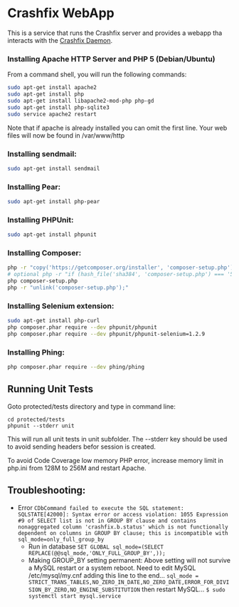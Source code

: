# Crashfix WebApp

This is a service that runs the Crashfix server and provides a webapp tha interacts with the [Crashfix Daemon](https://github.com/jsonzilla/crashfix_service).

### Installing Apache HTTP Server and PHP 5 (Debian/Ubuntu)

From a command shell, you will run the following commands:
```bash
sudo apt-get install apache2
sudo apt-get install php
sudo apt-get install libapache2-mod-php php-gd
sudo apt-get install php-sqlite3
sudo service apache2 restart
```

Note that if apache is already installed you can omit the first line.
Your web files will now be found in /var/www/http

### Installing sendmail:

```bash
sudo apt-get install sendmail
```

### Installing Pear:
```bash
sudo apt-get install php-pear
```

### Installing PHPUnit:
```bash
sudo apt-get install phpunit
```

### Installing Composer:
```bash
php -r "copy('https://getcomposer.org/installer', 'composer-setup.php');"
# optional php -r "if (hash_file('sha384', 'composer-setup.php') === '55ce33d7678c5a611085589f1f3ddf8b3c52d662cd01d4ba75c0ee0459970c2200a51f492d557530c71c15d8dba01eae') { echo 'Installer verified'; } else { echo 'Installer corrupt'; unlink('composer-setup.php'); } echo PHP_EOL;"
php composer-setup.php
php -r "unlink('composer-setup.php');"
```

### Installing Selenium extension:
```bash
sudo apt-get install php-curl
php composer.phar require --dev phpunit/phpunit
php composer.phar require --dev phpunit/phpunit-selenium=1.2.9
```

### Installing Phing:
```bash
php composer.phar require --dev phing/phing
```

## Running Unit Tests
Goto protected/tests directory and type in command line:
```
cd protected/tests
phpunit --stderr unit
```

This will run all unit tests in unit subfolder. The --stderr key
should be used to avoid sending headers befor session is created.

To avoid Code Coverage low memory PHP error, increase memory limit
in php.ini from 128M to 256M and restart Apache.

## Troubleshooting:
* Error ```CDbCommand failed to execute the SQL statement: SQLSTATE[42000]: Syntax error or access violation: 1055 Expression #9 of SELECT list is not in GROUP BY clause and contains nonaggregated column 'crashfix.b.status' which is not functionally dependent on columns in GROUP BY clause; this is incompatible with sql_mode=only_full_group_by```
  * Run in database ```SET GLOBAL sql_mode=(SELECT REPLACE(@@sql_mode,'ONLY_FULL_GROUP_BY',));```
  * Making GROUP_BY setting permanent: Above setting will not survive a MySQL restart or a system reboot. Need to edit MySQL /etc/mysql/my.cnf adding this line to the end...
```sql_mode = STRICT_TRANS_TABLES,NO_ZERO_IN_DATE,NO_ZERO_DATE,ERROR_FOR_DIVISION_BY_ZERO,NO_ENGINE_SUBSTITUTION```
then restart MySQL...
```$ sudo systemctl start mysql.service```
